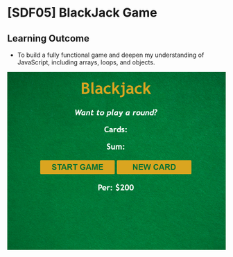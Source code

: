 # [SDF05] BlackJack Game

## Learning Outcome
- To build a fully functional game and deepen my understanding of JavaScript, including arrays, loops, and objects.


![alt text](./images/casino.png)
